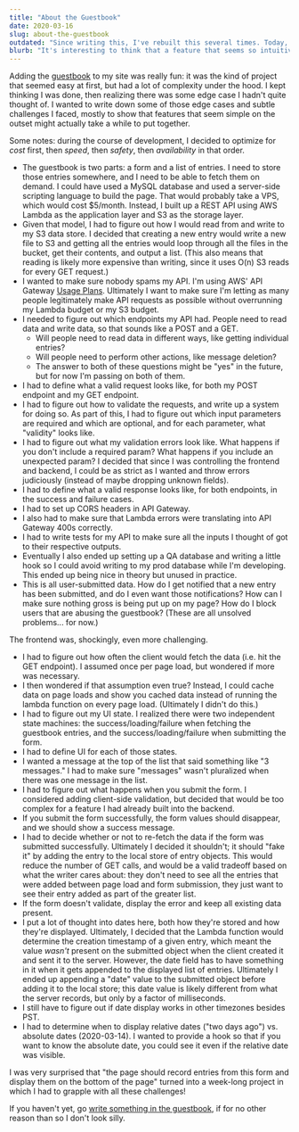 ```yaml
---
title: "About the Guestbook"
date: 2020-03-16
slug: about-the-guestbook
outdated: "Since writing this, I've rebuilt this several times. Today, it's backed by an API I wrote in Rust and the data is hosted in DynamoDB."
blurb: "It's interesting to think that a feature that seems so intuitively simple can have so many challenges, questions, and choices once you start building it. Here are the ones I faced while building /guestbook."
---
```


Adding the [guestbook](/guestbook) to my site was really fun: it was the kind of project that seemed easy at first, but had a lot of complexity under the hood. I kept thinking I was done, then realizing there was some edge case I hadn't quite thought of. I wanted to write down some of those edge cases and subtle challenges I faced, mostly to show that features that seem simple on the outset might actually take a while to put together.

Some notes: during the course of development, I decided to optimize for _cost_ first, then _speed_, then _safety_, then _availability_ in that order.

- The guestbook is two parts: a form and a list of entries. I need to store those entries somewhere, and I need to be able to fetch them on demand. I could have used a MySQL database and used a server-side scripting language to build the page. That would probably take a VPS, which would cost $5/month. Instead, I built up a REST API using AWS Lambda as the application layer and S3 as the storage layer.
- Given that model, I had to figure out how I would read from and write to my S3 data store. I decided that creating a new entry would write a new file to S3 and getting all the entries would loop through all the files in the bucket, get their contents, and output a list. (This also means that reading is likely more expensive than writing, since it uses O(n) S3 reads for every GET request.)
- I wanted to make sure nobody spams my API. I'm using AWS' API Gateway [Usage Plans](https://docs.aws.amazon.com/apigateway/latest/developerguide/api-gateway-api-usage-plans.html). Ultimately I want to make sure I'm letting as many people legitimately make API requests as possible without overrunning my Lambda budget or my S3 budget.
- I needed to figure out which endpoints my API had. People need to read data and write data, so that sounds like a POST and a GET.
  - Will people need to read data in different ways, like getting individual entries?
  - Will people need to perform other actions, like message deletion?
  - The answer to both of these questions might be "yes" in the future, but for now I'm passing on both of them.
- I had to define what a valid request looks like, for both my POST endpoint and my GET endpoint.
- I had to figure out how to validate the requests, and write up a system for doing so. As part of this, I had to figure out which input parameters are required and which are optional, and for each parameter, what "validity" looks like.
- I had to figure out what my validation errors look like. What happens if you don't include a required param? What happens if you include an unexpected param? I decided that since I was controlling the frontend and backend, I could be as strict as I wanted and throw errors judiciously (instead of maybe dropping unknown fields).
- I had to define what a valid response looks like, for both endpoints, in the success and failure cases.
- I had to set up CORS headers in API Gateway.
- I also had to make sure that Lambda errors were translating into API Gateway 400s correctly.
- I had to write tests for my API to make sure all the inputs I thought of got to their respective outputs.
- Eventually I also ended up setting up a QA database and writing a little hook so I could avoid writing to my prod database while I'm developing. This ended up being nice in theory but unused in practice.
- This is all user-submitted data. How do I get notified that a new entry has been submitted, and do I even want those notifications? How can I make sure nothing gross is being put up on my page? How do I block users that are abusing the guestbook? (These are all unsolved problems... for now.)

The frontend was, shockingly, even more challenging.

- I had to figure out how often the client would fetch the data (i.e. hit the GET endpoint). I assumed once per page load, but wondered if more was necessary.
- I then wondered if that assumption even true? Instead, I could cache data on page loads and show you cached data instead of running the lambda function on every page load. (Ultimately I didn't do this.)
- I had to figure out my UI state. I realized there were two independent state machines: the success/loading/failure when fetching the guestbook entries, and the success/loading/failure when submitting the form.
- I had to define UI for each of those states.
- I wanted a message at the top of the list that said something like "3 messages." I had to make sure "messages" wasn't pluralized when there was one message in the list.
- I had to figure out what happens when you submit the form. I considered adding client-side validation, but decided that would be too complex for a feature I had already built into the backend.
- If you submit the form successfully, the form values should disappear, and we should show a success message.
- I had to decide whether or not to re-fetch the data if the form was submitted successfully. Ultimately I decided it shouldn't; it should "fake it" by adding the entry to the local store of entry objects. This would reduce the number of GET calls, and would be a valid tradeoff based on what the writer cares about: they don't need to see all the entries that were added between page load and form submission, they just want to see their entry added as part of the greater list.
- If the form doesn't validate, display the error and keep all existing data present.
- I put a lot of thought into dates here, both how they're stored and how they're displayed. Ultimately, I decided that the Lambda function would determine the creation timestamp of a given entry, which meant the value _wasn't_ present on the submitted object when the client created it and sent it to the server. However, the date field has to have something in it when it gets appended to the displayed list of entries. Ultimately I ended up appending a "date" value to the submitted object before adding it to the local store; this date value is likely different from what the server records, but only by a factor of milliseconds.
- I still have to figure out if date display works in other timezones besides PST.
- I had to determine when to display relative dates ("two days ago") vs. absolute dates (2020-03-14). I wanted to provide a hook so that if you want to know the absolute date, you could see it even if the relative date was visible.

I was very surprised that "the page should record entries from this form and display them on the bottom of the page" turned into a week-long project in which I had to grapple with all these challenges!

If you haven't yet, go [write something in the guestbook](/guestbook), if for no other reason than so I don't look silly.

